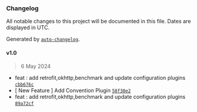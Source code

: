 ### Changelog

All notable changes to this project will be documented in this file. Dates are displayed in UTC.

Generated by [`auto-changelog`](https://github.com/CookPete/auto-changelog).

#### v1.0

> 6 May 2024

- feat : add retrofit,okhttp,benchmark and update configuration plugins [`cbb676c`](https://github.com/NizarNaufal/PrivateConventionPlugin/commit/cbb676cf6bee0a68da83ca10a7e7b269179c2af2)
- [ New Feature ] Add Convention Plugin [`58f30e2`](https://github.com/NizarNaufal/PrivateConventionPlugin/commit/58f30e26f75d80fd5be683208d0d9ac7092a5e48)
- feat : add retrofit,okhttp,benchmark and update configuration plugins [`89a72cf`](https://github.com/NizarNaufal/PrivateConventionPlugin/commit/89a72cfad05af91b1be22dd447a03e392aee349d)
